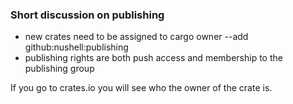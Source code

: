 

### Short discussion on publishing

* new crates need to be assigned to cargo owner --add github:nushell:publishing
* publishing rights are both push access and membership to the publishing group

If you go to crates.io you will see who the owner of the crate is.
